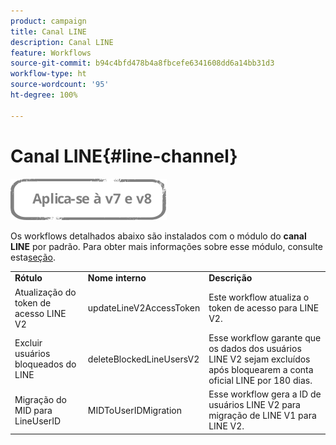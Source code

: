 ```yaml
---
product: campaign
title: Canal LINE
description: Canal LINE
feature: Workflows
source-git-commit: b94c4bfd478b4a8fbcefe6341608dd6a14bb31d3
workflow-type: ht
source-wordcount: '95'
ht-degree: 100%

---
```



# Canal LINE{#line-channel}

![](../../assets/common.svg)

Os workflows detalhados abaixo são instalados com o módulo do **canal LINE** por padrão. Para obter mais informações sobre esse módulo, consulte esta[seção](../../delivery/using/line-channel.md).

<table> 
 <tbody> 
  <tr> 
   <td> <strong>Rótulo</strong><br /> </td> 
   <td> <strong>Nome interno</strong><br /> </td> 
   <td> <strong>Descrição</strong><br /> </td> 
  </tr> 
  <tr> 
   <td> <span class="uicontrol">Atualização do token de acesso LINE V2</span> <br /> </td> 
   <td> <span class="uicontrol">updateLineV2AccessToken</span> <br /> </td> 
   <td> Este workflow atualiza o token de acesso para LINE V2.<br /> </td> 
  </tr> 
  <tr> 
   <td> <span class="uicontrol">Excluir usuários bloqueados do LINE</span> <br /> </td> 
   <td> <span class="uicontrol">deleteBlockedLineUsersV2</span> <br /> </td> 
   <td> Esse workflow garante que os dados dos usuários LINE V2 sejam excluídos após bloquearem a conta oficial LINE por 180 dias.<br /> </td> 
  </tr> 
  <tr> 
   <td> <span class="uicontrol">Migração do MID para LineUserID</span> <br /> </td> 
   <td> <span class="uicontrol">MIDToUserIDMigration</span> <br /> </td> 
   <td> Esse workflow gera a ID de usuários LINE V2 para migração de LINE V1 para LINE V2.<br /> </td> 
  </tr> 
 </tbody> 
</table>

